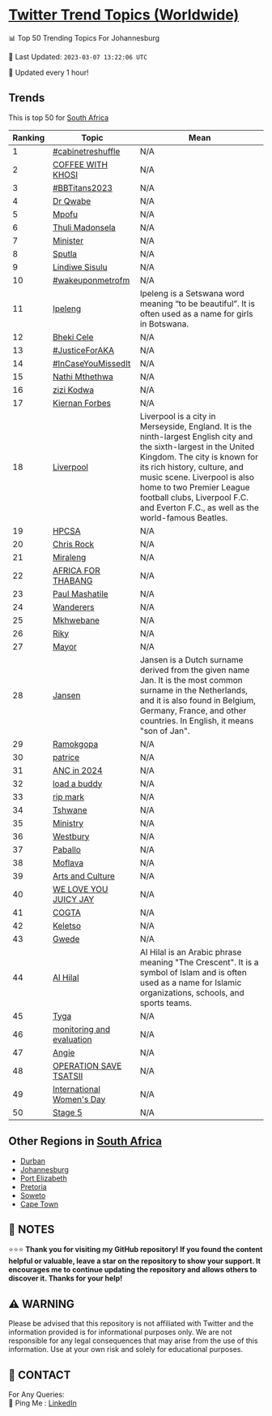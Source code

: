 [Twitter Trend Topics (Worldwide)](https://github.com/ErcinDedeoglu/Twitter-Trend-Topics)
==========


📊 Top 50 Trending Topics For Johannesburg

📆 Last Updated: `2023-03-07 13:22:06 UTC`

🔧 Updated every 1 hour!


## Trends

This is top 50 for [South Africa](</South Africa>)

| Ranking | Topic | Mean |
| ------- | ------------ | ------------ |
| 1 | [#cabinetreshuffle](http://twitter.com/search?q=%23cabinetreshuffle) | N/A |
| 2 | [COFFEE WITH KHOSI](http://twitter.com/search?q=COFFEE+WITH+KHOSI) | N/A |
| 3 | [#BBTitans2023](http://twitter.com/search?q=%23BBTitans2023) | N/A |
| 4 | [Dr Qwabe](http://twitter.com/search?q=Dr+Qwabe) | N/A |
| 5 | [Mpofu](http://twitter.com/search?q=Mpofu) | N/A |
| 6 | [Thuli Madonsela](http://twitter.com/search?q=Thuli+Madonsela) | N/A |
| 7 | [Minister](http://twitter.com/search?q=Minister) | N/A |
| 8 | [Sputla](http://twitter.com/search?q=Sputla) | N/A |
| 9 | [Lindiwe Sisulu](http://twitter.com/search?q=Lindiwe+Sisulu) | N/A |
| 10 | [#wakeuponmetrofm](http://twitter.com/search?q=%23wakeuponmetrofm) | N/A |
| 11 | [Ipeleng](http://twitter.com/search?q=Ipeleng) | Ipeleng is a Setswana word meaning “to be beautiful”. It is often used as a name for girls in Botswana. |
| 12 | [Bheki Cele](http://twitter.com/search?q=Bheki+Cele) | N/A |
| 13 | [#JusticeForAKA](http://twitter.com/search?q=%23JusticeForAKA) | N/A |
| 14 | [#InCaseYouMissedIt](http://twitter.com/search?q=%23InCaseYouMissedIt) | N/A |
| 15 | [Nathi Mthethwa](http://twitter.com/search?q=Nathi+Mthethwa) | N/A |
| 16 | [zizi Kodwa](http://twitter.com/search?q=zizi+Kodwa) | N/A |
| 17 | [Kiernan Forbes](http://twitter.com/search?q=Kiernan+Forbes) | N/A |
| 18 | [Liverpool](http://twitter.com/search?q=Liverpool) | Liverpool is a city in Merseyside, England. It is the ninth-largest English city and the sixth-largest in the United Kingdom. The city is known for its rich history, culture, and music scene. Liverpool is also home to two Premier League football clubs, Liverpool F.C. and Everton F.C., as well as the world-famous Beatles. |
| 19 | [HPCSA](http://twitter.com/search?q=HPCSA) | N/A |
| 20 | [Chris Rock](http://twitter.com/search?q=Chris+Rock) | N/A |
| 21 | [Miraleng](http://twitter.com/search?q=Miraleng) | N/A |
| 22 | [AFRICA FOR THABANG](http://twitter.com/search?q=AFRICA+FOR+THABANG) | N/A |
| 23 | [Paul Mashatile](http://twitter.com/search?q=Paul+Mashatile) | N/A |
| 24 | [Wanderers](http://twitter.com/search?q=Wanderers) | N/A |
| 25 | [Mkhwebane](http://twitter.com/search?q=Mkhwebane) | N/A |
| 26 | [Riky](http://twitter.com/search?q=Riky) | N/A |
| 27 | [Mayor](http://twitter.com/search?q=Mayor) | N/A |
| 28 | [Jansen](http://twitter.com/search?q=Jansen) | Jansen is a Dutch surname derived from the given name Jan. It is the most common surname in the Netherlands, and it is also found in Belgium, Germany, France, and other countries. In English, it means "son of Jan". |
| 29 | [Ramokgopa](http://twitter.com/search?q=Ramokgopa) | N/A |
| 30 | [patrice](http://twitter.com/search?q=patrice) | N/A |
| 31 | [ANC in 2024](http://twitter.com/search?q=ANC+in+2024) | N/A |
| 32 | [load a buddy](http://twitter.com/search?q=load+a+buddy) | N/A |
| 33 | [rip mark](http://twitter.com/search?q=rip+mark) | N/A |
| 34 | [Tshwane](http://twitter.com/search?q=Tshwane) | N/A |
| 35 | [Ministry](http://twitter.com/search?q=Ministry) | N/A |
| 36 | [Westbury](http://twitter.com/search?q=Westbury) | N/A |
| 37 | [Paballo](http://twitter.com/search?q=Paballo) | N/A |
| 38 | [Moflava](http://twitter.com/search?q=Moflava) | N/A |
| 39 | [Arts and Culture](http://twitter.com/search?q=Arts+and+Culture) | N/A |
| 40 | [WE LOVE YOU JUICY JAY](http://twitter.com/search?q=WE+LOVE+YOU+JUICY+JAY) | N/A |
| 41 | [COGTA](http://twitter.com/search?q=COGTA) | N/A |
| 42 | [Keletso](http://twitter.com/search?q=Keletso) | N/A |
| 43 | [Gwede](http://twitter.com/search?q=Gwede) | N/A |
| 44 | [Al Hilal](http://twitter.com/search?q=Al+Hilal) | Al Hilal is an Arabic phrase meaning "The Crescent". It is a symbol of Islam and is often used as a name for Islamic organizations, schools, and sports teams. |
| 45 | [Tyga](http://twitter.com/search?q=Tyga) | N/A |
| 46 | [monitoring and evaluation](http://twitter.com/search?q=monitoring+and+evaluation) | N/A |
| 47 | [Angie](http://twitter.com/search?q=Angie) | N/A |
| 48 | [OPERATION SAVE TSATSII](http://twitter.com/search?q=OPERATION+SAVE+TSATSII) | N/A |
| 49 | [International Women's Day](http://twitter.com/search?q=International+Women%27s+Day) | N/A |
| 50 | [Stage 5](http://twitter.com/search?q=Stage+5) | N/A |



## Other Regions in [South Africa](</South Africa>)

* [Durban](</South Africa/Durban.md>)
* [Johannesburg](</South Africa/Johannesburg.md>)
* [Port Elizabeth](</South Africa/Port Elizabeth.md>)
* [Pretoria](</South Africa/Pretoria.md>)
* [Soweto](</South Africa/Soweto.md>)
* [Cape Town](</South Africa/Cape Town.md>)



## 📝 NOTES

⭐⭐⭐ **Thank you for visiting my GitHub repository! If you found the content helpful or valuable, leave a star on the repository to show your support. It encourages me to continue updating the repository and allows others to discover it. Thanks for your help!**


## ⚠️ WARNING

Please be advised that this repository is not affiliated with Twitter and the information provided is for informational purposes only. We are not responsible for any legal consequences that may arise from the use of this information. Use at your own risk and solely for educational purposes.


## 📨 CONTACT

 For Any Queries:  
            🏓 Ping Me : [LinkedIn](https://www.linkedin.com/in/ercindedeoglu/)
